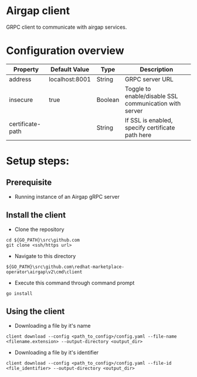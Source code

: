 # Airgap client
GRPC client to communicate with airgap services.

# Configuration overview
|Property|Default Value|Type|Description|
|----|-----|----|----|
|address|localhost:8001|String|GRPC server URL|
|insecure|true|Boolean|Toggle to enable/disable SSL communication with server|
|certificate-path||String|If SSL is enabled, specify certificate path here|

# Setup steps:

## Prerequisite
- Running instance of an Airgap gRPC server

## Install the client
- Clone the repository
```
cd ${GO_PATH}\src\github.com
git clone <ssh/https url>
```

- Navigate to this directory
```
${GO_PATH}\src\github.com\redhat-marketplace-operator\airgap\v2\cmd\client
```

- Execute this command through command prompt
```
go install
```

## Using the client
- Downloading a file by it's name
```
client download --config <path_to_config>/config.yaml --file-name <filename.extension> --output-directory <output_dir>
```

- Downloading a file by it's identifier
```
client download --config <path_to_config>/config.yaml --file-id <file_identifier> --output-directory <output_dir>
```
